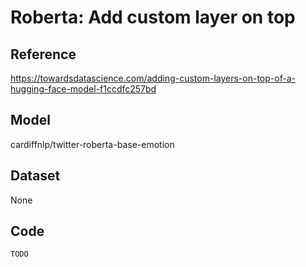 # Roberta: Add custom layer on top
## Reference
https://towardsdatascience.com/adding-custom-layers-on-top-of-a-hugging-face-model-f1ccdfc257bd
## Model
cardiffnlp/twitter-roberta-base-emotion
## Dataset
None
## Code
```
TODO
```
